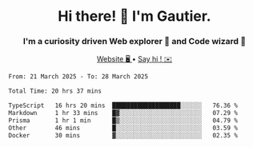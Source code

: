 <h1 align="center">Hi there! 👋 I'm Gautier.</h1>
<h3 align="center">I'm a curiosity driven Web explorer 🚀 and Code wizard 🧙</h3>

<p align="center">
  <a href="https://xisabla.github.io/">Website 🖥️ </a> •
  <a href="mailto:xisabla.dev@gmail.com">Say hi ! ✉️</a>
</p>

<!--START_SECTION:waka-->

```txt
From: 21 March 2025 - To: 28 March 2025

Total Time: 20 hrs 37 mins

TypeScript   16 hrs 20 mins  ███████████████████░░░░░░   76.36 %
Markdown     1 hr 33 mins    █▓░░░░░░░░░░░░░░░░░░░░░░░   07.29 %
Prisma       1 hr 1 min      █▒░░░░░░░░░░░░░░░░░░░░░░░   04.79 %
Other        46 mins         █░░░░░░░░░░░░░░░░░░░░░░░░   03.59 %
Docker       30 mins         ▓░░░░░░░░░░░░░░░░░░░░░░░░   02.35 %
```

<!--END_SECTION:waka-->
